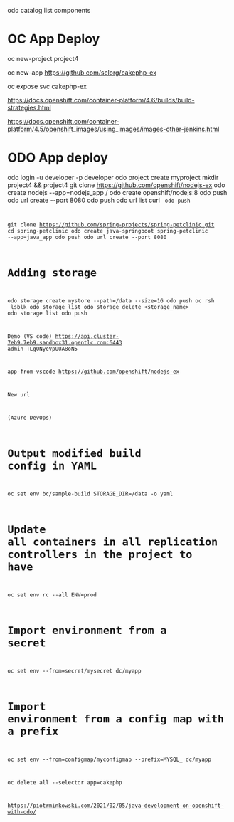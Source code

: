 odo catalog list components

# OC App Deploy
oc new-project project4

oc new-app https://github.com/sclorg/cakephp-ex

oc expose svc cakephp-ex

https://docs.openshift.com/container-platform/4.6/builds/build-strategies.html

https://docs.openshift.com/container-platform/4.5/openshift_images/using_images/images-other-jenkins.html

# ODO App deploy
odo login -u developer -p developer
odo project create myproject
mkdir project4 && project4
git clone https://github.com/openshift/nodejs-ex
odo create nodejs --app=nodejs_app / odo create openshift/nodejs:8
odo push
odo url create --port 8080
odo push
odo url list
curl <url>
<code changes>
odo push

git clone https://github.com/spring-projects/spring-petclinic.git
cd spring-petclinic
odo create java-springboot spring-petclinic --app=java_app
odo push
odo url create --port 8080

# Adding storage
odo storage create mystore --path=/data --size=1G
odo push
oc rsh <app-pod> lsblk
odo storage list
odo storage delete <storage_name>
odo storage list
odo push


Demo
(VS code)
https://api.cluster-7eb9.7eb9.sandbox31.opentlc.com:6443
admin
TLgONyeVpUUA8oN5

app-from-vscode
https://github.com/openshift/nodejs-ex

New url

(Azure DevOps)

# Output modified build config in YAML
oc set env bc/sample-build STORAGE_DIR=/data -o yaml

# Update all containers in all replication controllers in the project to have
oc set env rc --all ENV=prod

# Import environment from a secret
oc set env --from=secret/mysecret dc/myapp

# Import environment from a config map with a prefix
oc set env --from=configmap/myconfigmap --prefix=MYSQL_ dc/myapp



oc delete all --selector app=cakephp

https://piotrminkowski.com/2021/02/05/java-development-on-openshift-with-odo/